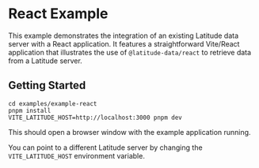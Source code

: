 # React Example
This example demonstrates the integration of an existing Latitude data server with a React application. It features a straightforward Vite/React application that illustrates the use of `@latitude-data/react` to retrieve data from a Latitude server.

## Getting Started
```
cd examples/example-react
pnpm install
VITE_LATITUDE_HOST=http://localhost:3000 pnpm dev
```

This should open a browser window with the example application running.

You can point to a different Latitude server by changing the `VITE_LATITUDE_HOST` environment variable.
